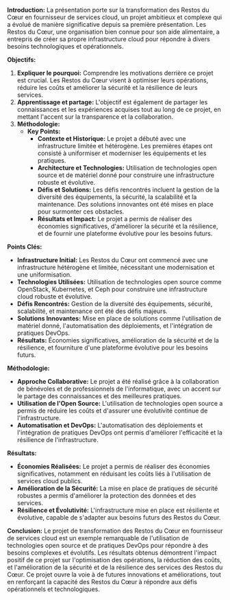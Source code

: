 **Introduction:**
La présentation porte sur la transformation des Restos du Cœur en fournisseur de services cloud, un projet ambitieux et complexe qui a évolué de manière significative depuis sa première présentation. Les Restos du Cœur, une organisation bien connue pour son aide alimentaire, a entrepris de créer sa propre infrastructure cloud pour répondre à divers besoins technologiques et opérationnels.

**Objectifs:**
1. **Expliquer le pourquoi:** Comprendre les motivations derrière ce projet est crucial. Les Restos du Cœur visent à optimiser leurs opérations, réduire les coûts et améliorer la sécurité et la résilience de leurs services.
2. **Apprentissage et partage:** L'objectif est également de partager les connaissances et les expériences acquises tout au long de ce projet, en mettant l'accent sur la transparence et la collaboration.
3. **Méthodologie:**
   - **Key Points:**
     - **Contexte et Historique:** Le projet a débuté avec une infrastructure limitée et hétérogène. Les premières étapes ont consisté à uniformiser et moderniser les équipements et les pratiques.
     - **Architecture et Technologies:** Utilisation de technologies open source et de matériel donné pour construire une infrastructure robuste et évolutive.
     - **Défis et Solutions:** Les défis rencontrés incluent la gestion de la diversité des équipements, la sécurité, la scalabilité et la maintenance. Des solutions innovantes ont été mises en place pour surmonter ces obstacles.
     - **Résultats et Impact:** Le projet a permis de réaliser des économies significatives, d'améliorer la sécurité et la résilience, et de fournir une plateforme évolutive pour les besoins futurs.

**Points Clés:**
- **Infrastructure Initial:** Les Restos du Cœur ont commencé avec une infrastructure hétérogène et limitée, nécessitant une modernisation et une uniformisation.
- **Technologies Utilisées:** Utilisation de technologies open source comme OpenStack, Kubernetes, et Ceph pour construire une infrastructure cloud robuste et évolutive.
- **Défis Rencontrés:** Gestion de la diversité des équipements, sécurité, scalabilité, et maintenance ont été des défis majeurs.
- **Solutions Innovantes:** Mise en place de solutions comme l'utilisation de matériel donné, l'automatisation des déploiements, et l'intégration de pratiques DevOps.
- **Résultats:** Économies significatives, amélioration de la sécurité et de la résilience, et fourniture d'une plateforme évolutive pour les besoins futurs.

**Méthodologie:**
- **Approche Collaborative:** Le projet a été réalisé grâce à la collaboration de bénévoles et de professionnels de l'informatique, avec un accent sur le partage des connaissances et des meilleures pratiques.
- **Utilisation de l'Open Source:** L'utilisation de technologies open source a permis de réduire les coûts et d'assurer une évolutivité continue de l'infrastructure.
- **Automatisation et DevOps:** L'automatisation des déploiements et l'intégration de pratiques DevOps ont permis d'améliorer l'efficacité et la résilience de l'infrastructure.

**Résultats:**
- **Économies Réalisées:** Le projet a permis de réaliser des économies significatives, notamment en réduisant les coûts liés à l'utilisation de services cloud publics.
- **Amélioration de la Sécurité:** La mise en place de pratiques de sécurité robustes a permis d'améliorer la protection des données et des services.
- **Résilience et Évolutivité:** L'infrastructure mise en place est résiliente et évolutive, capable de s'adapter aux besoins futurs des Restos du Cœur.

**Conclusion:**
Le projet de transformation des Restos du Cœur en fournisseur de services cloud est un exemple remarquable de l'utilisation de technologies open source et de pratiques DevOps pour répondre à des besoins complexes et évolutifs. Les résultats obtenus démontrent l'impact positif de ce projet sur l'optimisation des opérations, la réduction des coûts, et l'amélioration de la sécurité et de la résilience des services des Restos du Cœur. Ce projet ouvre la voie à de futures innovations et améliorations, tout en renforçant la capacité des Restos du Cœur à répondre aux défis opérationnels et technologiques.